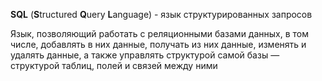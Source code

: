 **SQL** (**S**tructured **Q**uery **L**anguage) - язык структурированных запросов

Язык, позволяющий работать с реляционными базами данных, в том числе, добавлять в них данные, получать из них данные, изменять и удалять данные, а также управлять структурой самой базы — структурой таблиц, полей и связей между ними
